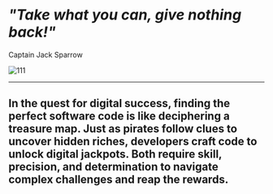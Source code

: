 # _"Take what you can, give nothing back!"_
Captain Jack Sparrow

![111](https://github.com/mBraun1970/mBraun1970/assets/146663158/bb38c4d3-ad65-43b1-ae7b-68deb7e13d6d)

---
In the quest for digital success, finding the perfect software code is like deciphering a treasure map. 
Just as pirates follow clues to uncover hidden riches, developers craft code to unlock digital jackpots. 
Both require skill, precision, and determination to navigate complex challenges and reap the rewards.
---
